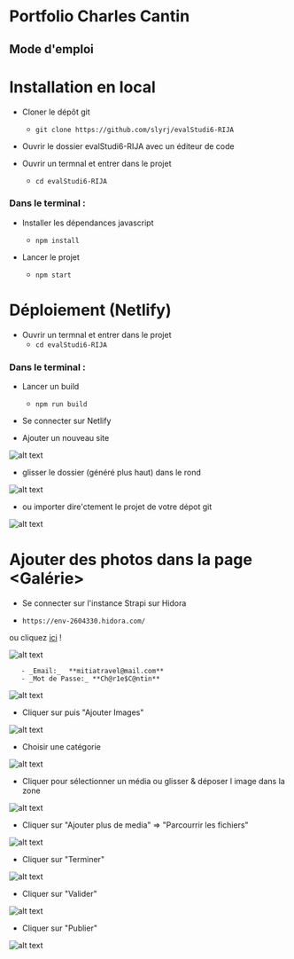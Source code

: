 # Portfolio  Charles Cantin

## Mode d'emploi 

Installation en local
=====================

* Cloner le dépôt git
  * ````git clone https://github.com/slyrj/evalStudi6-RIJA````

* Ouvrir le dossier evalStudi6-RIJA avec un éditeur de code

* Ouvrir un termnal et entrer dans le projet
  * ````cd evalStudi6-RIJA```` 

### Dans le terminal :
 
* Installer les dépendances javascript    
  * ````npm install````

* Lancer le projet
  * ````npm start````



Déploiement (Netlify)
====================
* Ouvrir un termnal et entrer dans le projet
  * ````cd evalStudi6-RIJA```` 

### Dans le terminal :
 
* Lancer un build    
  * ````npm run build````

* Se connecter sur Netlify

* Ajouter un nouveau site

![alt text](https://github.com/Slyrrj/test-code/blob/main/img_md/md1.png)

* glisser le dossier <build> (généré plus haut) dans le rond

![alt text](https://github.com/Slyrrj/test-code/blob/main/img_md/md2.png)
 
* ou importer dire'ctement le projet de votre dépot git 

![alt text](https://github.com/Slyrrj/test-code/blob/main/img_md/md3.png)



Ajouter des photos dans la page <Galérie>
==========================================

* Se connecter sur l'instance Strapi sur Hidora 

 * ````https://env-2604330.hidora.com/```` 

ou cliquez [ici](https://env-2604330.hidora.com/admin/auth/login) !

![alt text](https://github.com/Slyrrj/test-code/img_md/md4.png)
	
       - _Email:_  **mitiatravel@mail.com**       
       - _Mot de Passe:_ **Ch@r1e$C@ntin** 

![alt text](https://github.com/Slyrrj/test-code/blob/main/img_md/md5.png)

* Cliquer sur <Images> puis  "Ajouter Images"

![alt text](https://github.com/Slyrrj/test-code/blob/main/img_md/md6.png)

* Choisir une catégorie 

![alt text](https://github.com/Slyrrj/test-code/blob/main/img_md/md7.png)

* Cliquer pour sélectionner un média ou glisser & déposer l image dans la zone

![alt text](https://github.com/Slyrrj/test-code/blob/main/img_md/md8.png)

* Cliquer sur "Ajouter plus de media" => "Parcourrir les fichiers"

![alt text](https://github.com/Slyrrj/test-code/blob/main/img_md/md9.png)

* Cliquer sur  "Terminer" 

![alt text](https://github.com/Slyrrj/test-code/blob/main/img_md/md10.png)

* Cliquer sur "Valider" 

![alt text](https://github.com/Slyrrj/test-code/blob/main/img_md/md11.png)

* Cliquer sur "Publier" 

![alt text](https://github.com/Slyrrj/test-code/blob/main/img_md/md12.png)


















